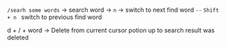 `/searh some words` → search word → `n` → switch to next find word `--` `Shift + n ` switch to previous find word 

d + / + word → Delete from current cursor potion up to search result was deleted